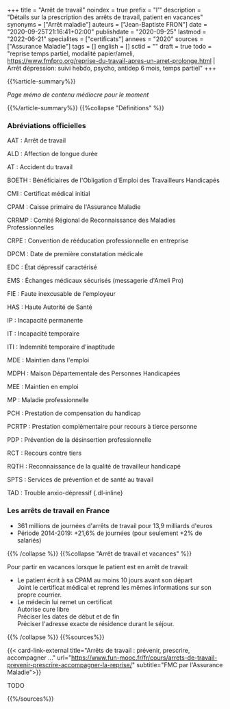 +++
title = "Arrêt de travail"
noindex = true
prefix = "l'"
description = "Détails sur la prescription des arrêts de travail, patient en vacances"
synonyms = ["Arrêt maladie"]
auteurs = ["Jean-Baptiste FRON"]
date = "2020-09-25T21:16:41+02:00"
publishdate = "2020-09-25"
lastmod = "2022-06-21"
specialites = ["certificats"]
annees = "2020"
sources = ["Assurance Maladie"]
tags = []
english = []
sctid = ""
draft = true
todo = "reprise temps partiel, modalité papier/ameli, https://www.fmfpro.org/reprise-du-travail-apres-un-arret-prolonge.html | Arrêt dépression: suivi hebdo, psycho, antidep 6 mois, temps partiel"
+++

{{%article-summary%}}

*Page mémo de contenu médiocre pour le moment*

{{%/article-summary%}}
{{%collapse "Définitions" %}}

### Abréviations officielles

AAT
: Arrêt de travail

ALD
: Affection de longue durée

AT
: Accident du travail

BOETH
: Bénéficiaires de l'Obligation d'Emploi des Travailleurs Handicapés

CMI
: Certificat médical initial

CPAM
: Caisse primaire de l'Assurance Maladie

CRRMP
: Comité Régional de Reconnaissance des Maladies Professionnelles

CRPE
: Convention de rééducation professionnelle en entreprise

DPCM
: Date de première constatation médicale

EDC
: État dépressif caractérisé

EMS
: Échanges médicaux sécurisés (messagerie d'Ameli Pro)

FIE
: Faute inexcusable de l'employeur

HAS
: Haute Autorité de Santé

IP
: Incapacité permanente

IT
: Incapacité temporaire

ITI
: Indemnité temporaire d'inaptitude

MDE
: Maintien dans l'emploi

MDPH
: Maison Départementale des Personnes Handicapées

MEE
: Maintien en emploi

MP
: Maladie professionnelle

PCH
: Prestation de compensation du handicap

PCRTP
: Prestation complémentaire pour recours à tierce personne

PDP
: Prévention de la désinsertion professionnelle

RCT
: Recours contre tiers

RQTH
: Reconnaissance de la qualité de travailleur handicapé

SPTS
: Services de prévention et de santé au travail

TAD
: Trouble anxio-dépressif
{.dl-inline}

### Les arrêts de travail en France

- 361 millions de journées d'arrêts de travail pour 13,9 milliards d'euros
- Période 2014-2019: +21,6% de journées (pour seulement +2% de salariés)

{{% /collapse %}}
{{%collapse "Arrêt de travail et vacances" %}}

Pour partir en vacances lorsque le patient est en arrêt de travail:

- Le patient écrit à sa CPAM au moins 10 jours avant son départ  
Joint le certificat médical et reprend les mêmes informations sur son propre courrier.
- Le médecin lui remet un certificat  
Autorise cure libre  
Préciser les dates de début et de fin  
Préciser l'adresse exacte de résidence durant le séjour.

{{% /collapse %}}
{{%sources%}}

{{< card-link-external title="Arrêts de travail : prévenir, prescrire, accompagner ..." url="https://www.fun-mooc.fr/fr/cours/arrets-de-travail-prevenir-prescrire-accompagner-la-reprise/" subtitle="FMC par l'Assurance Maladie">}}

TODO

{{%/sources%}}
